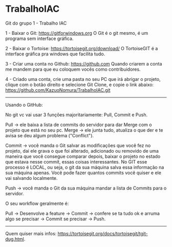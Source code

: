 # TrabalhoIAC
Git do grupo 1 - Trabalho IAC

1 - Baixar o Git:
https://gitforwindows.org
O Git é o git mesmo, é um programa sem interface gráfica.

2 -  Baixar o Tortoise:
https://tortoisegit.org/download/
O TortoiseGIT é a interface gráfica pra windows que facilita tudo.

3 - Criar uma conta no Github:
https://github.com
Quando criarem a conta me mandem para que eu coloquem vocês como contribuidores.

4 - Criado uma conta, crie uma pasta no seu PC que irá abrigar o projeto,
clique com o botão direito e selecione Git Clone, e copie o link abaixo:
https://github.com/KazuoNomura/TrabalhoIAC.git

-----------------------------------------------------------------
Usando o GitHub:

No git vc vai usar 3 funções majoritariamente: Pull, Commit e Push.

Pull -> ele baixa a lista de commits do servidor para dar Merge com o projeto que está no seu pc.
Merge -> ele junta tudo, atualiza o que der e te avisa se deu algum problema ("Conflict").

Commit -> você manda o Git salvar as modificações que você fez no projeto, dai ele grava o que foi alterado, 
adicionado ou removido de uma maneira que você consegue comparar depois, baixar o projeto no estado que estava nesse commit, essas coisas interessantes. 
No GIT esse processo é LOCAL, ou seja, o git da sua máquina salva essa informação na sua máquina apenas. Você pode fazer quantos commits você quiser e ele vai salvando localmente.

Push -> você manda o Git da sua máquina mandar a lista de Commits para o servidor.

O seu workflow geralmente é:

Pull -> Desenvolve a feature -> Commit -> confere se ta tudo ok e arruma algo se precisar -> Commit se precisar -> Push.

-----------------------------------------------------------------
Quem quiser mais infos: https://tortoisegit.org/docs/tortoisegit/tgit-dug.html.
